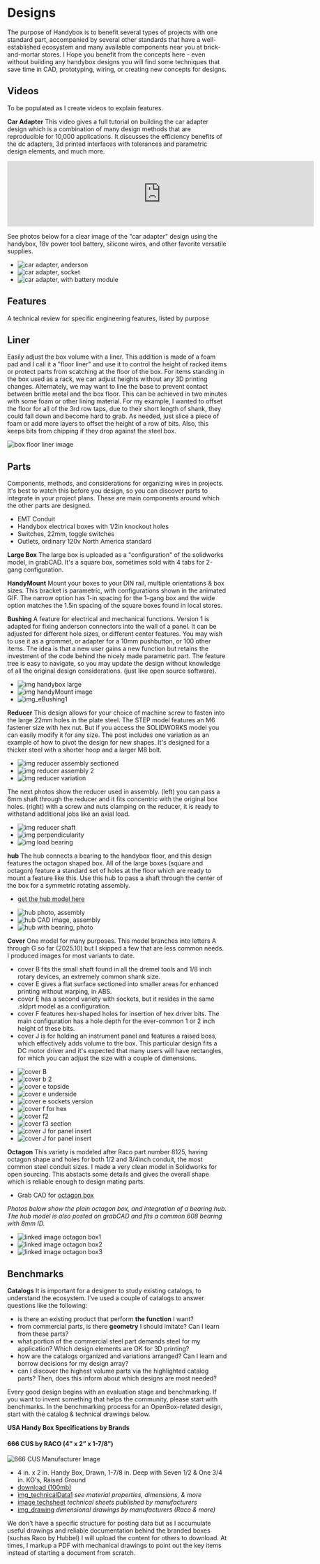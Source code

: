 # Designs
The purpose of Handybox is to benefit several types of projects with one standard part, accompanied by several other standards that have a well-established ecosystem and many available components near you at brick-and-mortar stores.
I Hope you benefit from the concepts here - even without building any handybox designs you will find some techniques that save time in CAD, prototyping, wiring, or creating new concepts for designs.

## Videos
To be populated as I create videos to explain features.

**Car Adapter**
This video gives a full tutorial on building the car adapter design which is a combination of many design methods that are reproducible for 10,000 applications.  It discusses the efficiency benefits of the dc adapters, 3d printed interfaces with tolerances and parametric design elements, and much more. 
<iframe width="703" src="https://www.youtube.com/embed/VLrEtrU10ow" title="Build a DIY power supply for powering electronics - using openBox" frameborder="0" allow="accelerometer; autoplay; clipboard-write; encrypted-media; gyroscope; picture-in-picture; web-share" referrerpolicy="strict-origin-when-cross-origin" allowfullscreen></iframe>

See photos below for a clear image of the "car adapter" design using the handybox, 18v power tool battery, silicone wires, and other favorite versatile supplies.

- ![car adapter, anderson](img/img_carAdapter.jpg)
- ![car adapter, socket](img/img_carAdapter.jpg)
- ![car adapter, with battery module](img_carAdapter3.jpg)

## Features
A technical review for specific engineering features, listed by purpose

## Liner

Easily adjust the box volume with a liner. This addition is made of a foam pad and I call it a "floor liner" and use it to control the height of racked items or protect parts from scatching at the floor of the box. For items standing in the box used as a rack, we can adjust heights without any 3D printing changes.  Alternately, we may want to line the base to prevent contact between brittle metal and the box floor.  This can be achieved in two minutes with some foam or other lining material.  For my example, I wanted to offset the floor for all of the 3rd row taps, due to their short length of shank, they could fall down and become hard to grab.  As needed, just slice a piece of foam or add more layers to offset the height of a row of bits.  Also, this keeps bits from chipping if they drop against the steel box.

![box floor liner image](https://d2t1xqejof9utc.cloudfront.net/screenshots/pics/71db1b41ccb4b189cb514e836513f97c/original.jpg) 

## Parts
Components, methods, and considerations for organizing wires in projects.  It's best to watch this before you design, so you can discover parts to integrate in your project plans. These are main components around which the other parts are designed.

* EMT Conduit
* Handybox electrical boxes with 1/2in knockout holes
* Switches, 22mm, toggle switches
* Outlets, ordinary 120v North America standard

**Large Box**
The large box is uploaded as a "configuration" of the solidworks model, in grabCAD.  It's a square box, sometimes sold with 4 tabs for 2-gang configuration.

**HandyMount**
Mount your boxes to your DIN rail, multiple orientations & box sizes. This bracket is parametric, with configurations shown in the animated GIF. The narrow option has 1-in spacing for the 1-gang box and the wide option matches the 1.5in spacing of the square boxes found in local stores.

**Bushing**
A feature for electrical and mechanical functions. Version 1 is adapted for fixing anderson connectors into the wall of a panel. It can be adjusted for different hole sizes, or different center features.  You may wish to use it as a grommet, or adapter for a 10mm pushbutton, or 100 other items.  The idea is that a new user gains a new function but retains the investment of the code behind the nicely made parametric part.  The feature tree is easy to navigate, so you may update the design without knowledge of all the original design considerations. (just like open source software).

* ![img handybox large](https://github.com/user-attachments/assets/0e74d687-8dab-4486-bea9-78ceadb83627)
* ![img handyMount image](https://github.com/user-attachments/assets/920e28c6-80b8-4301-968d-de2845a30da9)
* ![img_eBushing1](https://github.com/user-attachments/assets/84268de3-2954-4cb2-bd8d-b86bb7608e46)

**Reducer**
This design allows for your choice of machine screw to fasten into the large 22mm holes in the plate steel.  The STEP model features an M6 fastener size with hex nut. But if you access the SOLIDWORKS model you can easily modify it for any size.  The post includes one variation as an example of how to pivot the design for new shapes.  It's designed for a thicker steel with a shorter hoop and a larger M8 bolt. 

- ![img reducer assembly sectioned](https://d2t1xqejof9utc.cloudfront.net/screenshots/pics/91eedccf81eb2700d3b21cf090a410d0/original.jpg)
- ![img reducer assembly 2](https://d2t1xqejof9utc.cloudfront.net/screenshots/pics/bf1a57fef2f3299b50b64ec13ba34092/original.jpg)
- ![img reducer variation](https://d2t1xqejof9utc.cloudfront.net/screenshots/pics/18ac54326f80196494b9087c708e375e/original.jpg)

The next photos show the reducer used in assembly.  (left) you can pass a 6mm shaft through the reducer and it fits concentric with the original box holes. (right) with a screw and nuts clamping on the reducer, it is ready to withstand additional jobs like an axial load.

- ![img reducer shaft](https://d2t1xqejof9utc.cloudfront.net/screenshots/pics/7ddc9cd247eba798792123a01b9c7df0/original.jpg)
- ![img perpendicularity](https://d2t1xqejof9utc.cloudfront.net/screenshots/pics/db0eed128355d71af3a27b6074d867ea/original.jpg)
- ![img load bearing](https://d2t1xqejof9utc.cloudfront.net/screenshots/pics/220be329b34217bfc16bc8b06a401091/original.jpg)

**hub**
The hub connects a bearing to the handybox floor, and this design features the octagon shaped box.  All of the large boxes (square and octagon) feature a standard set of holes at the floor which are ready to mount a feature like this.  Use this hub to pass a shaft through the center of the box for a symmetric rotating assembly.
* [get the hub model here](https://grabcad.com/library/hub_0-1])

- ![hub photo, assembly](https://d2t1xqejof9utc.cloudfront.net/screenshots/pics/1a4d9a8ec5c7cb4b650467375a733be5/original.jpg)
- ![hub CAD image, assembly](https://d2t1xqejof9utc.cloudfront.net/screenshots/pics/20a22f48b02a1b4dba5f0afc02ead7f7/original.JPG)
- ![hub with bearing, photo](https://d2t1xqejof9utc.cloudfront.net/screenshots/pics/17ec3cad3c77350a9c5131e5d68c04a2/original.jpg)

**Cover**
One model for many purposes.  This model branches into letters A through G so far (2025.10) but I skipped a few that are less common needs.  I produced images for most variants to date.
* cover B fits the small shaft found in all the dremel tools and 1/8 inch rotary devices, an extremely common shank size.
* cover E gives a flat surface sectioned into smaller areas for enhanced printing without warping, in ABS.
* cover E has a second variety with sockets, but it resides in the same .sldprt model as a configuration.
* cover F features hex-shaped holes for insertion of hex driver bits.  The main configuration has a hole depth for the ever-common 1 or 2 inch height of these bits.
* cover J is for holding an instrument panel and features a raised boss, which effectively adds volume to the box.  This particular design fits a DC motor driver and it's expected that many users will have rectangles, for which you can adjust the size with a couple of dimensions.
  
- ![cover B](img/img_coverB1.jpg)
- ![cover b 2](img/img_coverB2.jpg)
- ![cover e topside](img/img_coverE.jpg)
- ![cover e underside](img/img_coverE_flat.jpg)
- ![cover e sockets version](img/img_coverE_sockets.jpg)
- ![cover f for hex](img/img_coverF.jpg)
- ![cover f2](img/img_coverF2.jpg)
- ![cover f3 section](img/img_coverF3.jpg)
- ![cover J for panel insert](img/img_coverJ1.jpg)
- ![cover J for panel insert](img/img_coverJ1.jpg)


**Octagon**
This variety is modeled after Raco part number 8125, having octagon shape and holes for both 1/2 and 3/4inch conduit, the most common steel conduit sizes.  I made a very clean model in Solidworks for open sourcing.  This abstacts some details and gives the overall shape which is reliable enough to design mating parts.
* Grab CAD for [octagon box](https://grabcad.com/library/octagonbox-1)

_Photos below show the plain octagon box, and integration of a bearing hub.  The hub model is also posted on grabCAD and fits a common 608 bearing with 8mm ID._ 
* ![linked image octagon box1](https://d2t1xqejof9utc.cloudfront.net/screenshots/pics/c9c166a4ac475c26c91e5991418ce1ca/original.JPG)
* ![linked image octagon box2](https://d2t1xqejof9utc.cloudfront.net/screenshots/pics/5c05e83e79c97dc53cca70ca8001ef05/original.JPG)
* ![linked image octagon box3](https://d2t1xqejof9utc.cloudfront.net/screenshots/pics/9366ce5543546b635158687a36a0c62e/original.jpg)

## Benchmarks
**Catalogs**
It is important for a designer to study existing catalogs, to understand the ecosystem. I've used a couple of catalogs to answer questions like the following:
* is there an existing product that perform **the function** I want?
* from commercial parts, is there **geometry** I should imitate? Can I learn from these parts?
* what portion of the commercial steel part demands steel for my application?  Which design elements are OK for 3D printing? 
* how are the catalogs organized and variations arranged?  Can I learn and borrow decisions for my design array?
* can I discover the highest volume parts via the highlighted catalog parts?  Then, does this inform about which designs are most needed?

Every good design begins with an evaluation stage and benchmarking. If you want to invent something that helps the community, please start with benchmarks.  In the benchmarking process for an OpenBox-related design, start with the catalog & technical drawings below.

**USA Handy Box Specifications by Brands**

#### 666 CUS by RACO (4” x 2” x 1-7/8”)

![666 CUS Manufacturer Image](https://do1jvmih5t6vs.cloudfront.net/userfiles/ad/large/raco_666.jpg)

- 4 in. x 2 in. Handy Box, Drawn, 1-7/8 in. Deep with Seven 1/2 & One 3/4 in. KO's, Raised Ground
- [download (100mb)](https://lobfile.com/file/TMfW62ny.pdf)
- [img_technicalData1](https://github.com/user-attachments/assets/8c5ebed6-eeb9-4228-b587-385ee21200a7) _see material properties, dimensions, & more_
- [image techsheet](img/img_racoData1.jpg 'class=image-25') _technical sheets published by manufacturers_
- [img_drawing](https://github.com/user-attachments/assets/256211c1-f47f-49f2-863e-14f5fdbfc8e6) _dimensional drawings by manufacturers (Raco & more)_

We don't have a specific structure for posting data but as I accumulate useful drawings and reliable documentation behind the branded boxes (suchas Raco by Hubbel) I will upload the content for others to download.  At times, I markup a PDF with mechanical drawings to point out the key items instead of starting a document from scratch.
